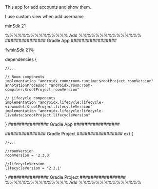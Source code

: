This app for add accounts and show them.

I use custom view when add username



minSdk 21

%%%%%%%%%%%%%%% Add %%%%%%%%%%%%%%%
############### Gradle App #################

%minSdk 21%

dependencies {

    //...

    // Room components
    implementation "androidx.room:room-runtime:$rootProject.roomVersion"
    annotationProcessor "androidx.room:room-compiler:$rootProject.roomVersion"

    // Lifecycle components
    implementation "androidx.lifecycle:lifecycle-viewmodel:$rootProject.lifecycleVersion"
    implementation "androidx.lifecycle:lifecycle-livedata:$rootProject.lifecycleVersion"
}
############### Gradle App #################



############### Gradle Project #################
ext {

    //...

    //roomVersion
    roomVersion = '2.3.0'

    //lifecycleVersion
    lifecycleVersion = '2.3.1'
}
############### Gradle Project #################
%%%%%%%%%%%%%%% Add %%%%%%%%%%%%%%%
